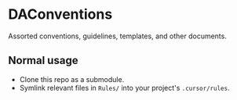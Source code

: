 # DAConventions
Assorted conventions, guidelines, templates, and other documents.

## Normal usage

- Clone this repo as a submodule.
- Symlink relevant files in `Rules/` into your project's `.cursor/rules`.

